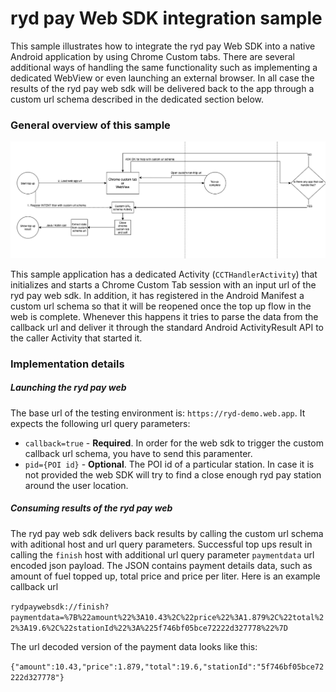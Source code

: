 # ryd pay Web SDK integration sample
This sample illustrates how to integrate the ryd pay Web SDK into a native Android 
application by using Chrome Custom tabs. There are several additional ways of handling the same
functionality such as implementing a dedicated WebView or even launching an external browser. In all
case the results of the ryd pay web sdk will be delivered back to the app through a custom url schema
described in the dedicated section below.

### General overview of this sample

![](docs/images/sample_diagram.png)

This sample application has a dedicated Activity (`CCTHandlerActivity`) that initializes and starts a
Chrome Custom Tab session with an input url of the ryd pay web sdk. In addition, it has registered 
in the Android Manifest a custom url schema so that it will be reopened once the top up flow in the
web is complete. Whenever this happens it tries to parse the data from the callback url and deliver it
through the standard Android ActivityResult API to the caller Activity that started it.

### Implementation details

##### Launching the ryd pay web
The base url of the testing environment is: `https://ryd-demo.web.app`. It expects the following url
query parameters:
- `callback=true` - **Required**. In order for the web sdk to trigger the custom callback url schema,
you have to send this paramenter.
- `pid={POI id}` - **Optional**. The POI id of a particular station. In case it is not provided the 
web SDK will try to find a close enough ryd pay station around the user location.


##### Consuming results of the ryd pay web
The ryd pay web sdk delivers back results by calling the custom url schema with aditional host 
and url query parameters. Successful top ups result in calling the `finish` host with additional
url query parameter `paymentdata` url encoded json payload. The JSON contains payment details data, such
as amount of fuel topped up, total price and price per liter. Here is an example callback url

```rydpaywebsdk://finish?paymentdata=%7B%22amount%22%3A10.43%2C%22price%22%3A1.879%2C%22total%22%3A19.6%2C%22stationId%22%3A%225f746bf05bce72222d327778%22%7D```

The url decoded version of the payment data looks like this:

```{"amount":10.43,"price":1.879,"total":19.6,"stationId":"5f746bf05bce72222d327778"}```